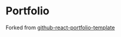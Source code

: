 # Portfolio

Forked from [github-react-portfolio-template](https://github.com/mshuber1981/github-react-portfolio-template)
